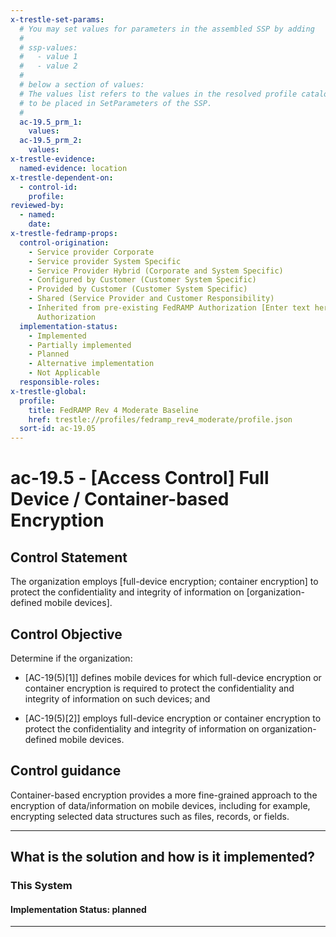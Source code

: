 ```yaml
---
x-trestle-set-params:
  # You may set values for parameters in the assembled SSP by adding
  #
  # ssp-values:
  #   - value 1
  #   - value 2
  #
  # below a section of values:
  # The values list refers to the values in the resolved profile catalog, and the ssp-values represent new values
  # to be placed in SetParameters of the SSP.
  #
  ac-19.5_prm_1:
    values:
  ac-19.5_prm_2:
    values:
x-trestle-evidence:
  named-evidence: location
x-trestle-dependent-on:
  - control-id:
    profile:
reviewed-by:
  - named:
    date:
x-trestle-fedramp-props:
  control-origination:
    - Service provider Corporate
    - Service provider System Specific
    - Service Provider Hybrid (Corporate and System Specific)
    - Configured by Customer (Customer System Specific)
    - Provided by Customer (Customer System Specific)
    - Shared (Service Provider and Customer Responsibility)
    - Inherited from pre-existing FedRAMP Authorization [Enter text here], Date of
      Authorization
  implementation-status:
    - Implemented
    - Partially implemented
    - Planned
    - Alternative implementation
    - Not Applicable
  responsible-roles:
x-trestle-global:
  profile:
    title: FedRAMP Rev 4 Moderate Baseline
    href: trestle://profiles/fedramp_rev4_moderate/profile.json
  sort-id: ac-19.05
---
```


# ac-19.5 - \[Access Control\] Full Device / Container-based Encryption

## Control Statement

The organization employs [full-device encryption; container encryption] to protect the confidentiality and integrity of information on [organization-defined mobile devices].

## Control Objective

Determine if the organization:

- \[AC-19(5)[1]\] defines mobile devices for which full-device encryption or container encryption is required to protect the confidentiality and integrity of information on such devices; and

- \[AC-19(5)[2]\] employs full-device encryption or container encryption to protect the confidentiality and integrity of information on organization-defined mobile devices.

## Control guidance

Container-based encryption provides a more fine-grained approach to the encryption of data/information on mobile devices, including for example, encrypting selected data structures such as files, records, or fields.

______________________________________________________________________

## What is the solution and how is it implemented?

<!-- For implementation status enter one of: implemented, partial, planned, alternative, not-applicable -->

<!-- Note that the list of rules under ### Rules: is read-only and changes will not be captured after assembly to JSON -->

### This System

<!-- Add implementation prose for the main This System component for control: ac-19.5 -->

#### Implementation Status: planned

______________________________________________________________________
